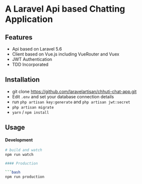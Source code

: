 # A Laravel Api based Chatting Application

## Features

- Api based on Laravel 5.6
- Client based on Vue.js including VueRouter and Vuex
- JWT Authentication
- TDD Incorporated

## Installation

- git clone https://github.com/laravelartisan/chhuti-chat-app.git
- Edit `.env` and set your database connection details
- run `php artisan key:generate` and `php artisan jwt:secret`
- `php artisan migrate`
- `yarn` / `npm install`

## Usage

#### Development

```bash
# build and watch
npm run watch

#### Production

```bash
npm run production
```
